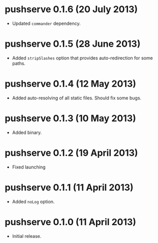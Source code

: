 # pushserve 0.1.6 (20 July 2013)
* Updated `commander` dependency.

# pushserve 0.1.5 (28 June 2013)
* Added `stripSlashes` option that provides auto-redirection
  for some paths.

# pushserve 0.1.4 (12 May 2013)
* Added auto-resolving of all static files. Should fix some bugs.

# pushserve 0.1.3 (10 May 2013)
* Added binary.

# pushserve 0.1.2 (19 April 2013)
* Fixed launching

# pushserve 0.1.1 (11 April 2013)
* Added `noLog` option.

# pushserve 0.1.0 (11 April 2013)
* Initial release.
